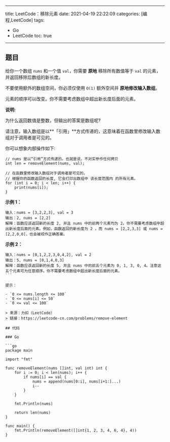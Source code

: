 ----
title: LeetCode：移除元素
date: 2021-04-19 22:22:09
categories: [编程,LeetCode]
tags: 
- Go
- LeetCode
toc: true
----

## 题目

给你一个数组 `nums` 和一个值 `val`，你需要 **原地** 移除所有数值等于 `val` 的元素，并返回移除后数组的新长度。

不要使用额外的数组空间，你必须仅使用 `O(1)` 额外空间并 **原地修改输入数组**。

元素的顺序可以改变。你不需要考虑数组中超出新长度后面的元素。

<!-- more -->

**说明:**

为什么返回数值是整数，但输出的答案是数组呢?

请注意，输入数组是以**「引用」**方式传递的，这意味着在函数里修改输入数组对于调用者是可见的。

你可以想象内部操作如下:

```
// nums 是以“引用”方式传递的。也就是说，不对实参作任何拷贝
int len = removeElement(nums, val);

// 在函数里修改输入数组对于调用者是可见的。
// 根据你的函数返回的长度, 它会打印出数组中 该长度范围内 的所有元素。
for (int i = 0; i < len; i++) {
    print(nums[i]);
}
```

**示例 1：**

```
输入：nums = [3,2,2,3], val = 3
输出：2, nums = [2,2]
解释：函数应该返回新的长度 2, 并且 nums 中的前两个元素均为 2。你不需要考虑数组中超出新长度后面的元素。例如，函数返回的新长度为 2 ，而 nums = [2,2,3,3] 或 nums = [2,2,0,0]，也会被视作正确答案。
```

**示例 2：**

```
输入：nums = [0,1,2,2,3,0,4,2], val = 2
输出：5, nums = [0,1,4,0,3]
解释：函数应该返回新的长度 5, 并且 nums 中的前五个元素为 0, 1, 3, 0, 4。注意这五个元素可为任意顺序。你不需要考虑数组中超出新长度后面的元素。
``` 

提示：

- `0 <= nums.length <= 100`
- `0 <= nums[i] <= 50`
- `0 <= val <= 100`

> 来源：力扣（LeetCode）
> 链接：https://leetcode-cn.com/problems/remove-element

## 代码

### Go

```go
package main

import "fmt"

func removeElement(nums []int, val int) int {
	for i := 0; i < len(nums); i++ {
		if nums[i] == val {
			nums = append(nums[0:i], nums[i+1:]...)
			i--
		}
	}

	fmt.Println(nums)

	return len(nums)
}

func main() {
	fmt.Println(removeElement([]int{1, 2, 3, 4, 6, 4}, 4))
}
```